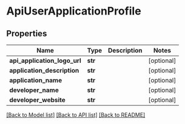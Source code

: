 # ApiUserApplicationProfile

## Properties
Name | Type | Description | Notes
------------ | ------------- | ------------- | -------------
**api_application_logo_url** | **str** |  | [optional] 
**application_description** | **str** |  | [optional] 
**application_name** | **str** |  | [optional] 
**developer_name** | **str** |  | [optional] 
**developer_website** | **str** |  | [optional] 

[[Back to Model list]](../README.md#documentation-for-models) [[Back to API list]](../README.md#documentation-for-api-endpoints) [[Back to README]](../README.md)


